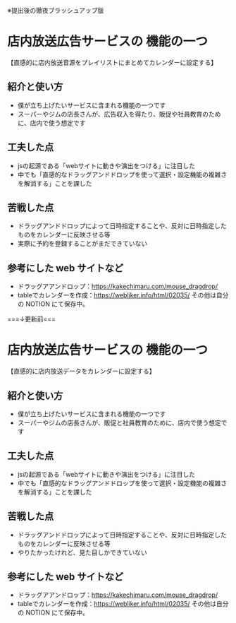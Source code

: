 ※提出後の徹夜ブラッシュアップ版
# 店内放送広告サービスの 機能の一つ
【直感的に店内放送音源をプレイリストにまとめてカレンダーに設定する】
## 紹介と使い方
- 僕が立ち上げたいサービスに含まれる機能の一つです
- スーパーやジムの店長さんが、広告収入を得たり、販促や社員教育のために、店内で使う想定です 
## 工夫した点
- jsの起源である「webサイトに動きや演出をつける」に注目した
- 中でも「直感的なドラッグアンドドロップを使って選択・設定機能の複雑さを解消する」ことを課した

## 苦戦した点
- ドラッグアンドドロップによって日時指定することや、反対に日時指定したものをカレンダーに反映させる等
- 実際に予約を登録することがまだできていない

## 参考にした web サイトなど
- ドラッグアアンドロップ：https://kakechimaru.com/mouse_dragdrop/
- tableでカレンダーを作成：https://webliker.info/html/02035/
  その他は自分の NOTION にて保存中。


===↓更新前===

# 店内放送広告サービスの 機能の一つ
【直感的に店内放送データをカレンダーに設定する】
## 紹介と使い方
- 僕が立ち上げたいサービスに含まれる機能の一つです
- スーパーやジムの店長さんが、販促と社員教育のために、店内で使う想定です 
## 工夫した点
- jsの起源である「webサイトに動きや演出をつける」に注目した
- 中でも「直感的なドラッグアンドドロップを使って選択・設定機能の複雑さを解消する」ことを課した

## 苦戦した点
- ドラッグアンドドロップによって日時指定することや、反対に日時指定したものをカレンダーに反映させる等
- やりたかったけれど、見た目しかできていない

## 参考にした web サイトなど
- ドラッグアアンドロップ：https://kakechimaru.com/mouse_dragdrop/
- tableでカレンダーを作成：https://webliker.info/html/02035/
  その他は自分の NOTION にて保存中。
